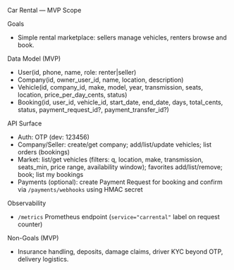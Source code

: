 Car Rental — MVP Scope

Goals
- Simple rental marketplace: sellers manage vehicles, renters browse and book.

Data Model (MVP)
- User(id, phone, name, role: renter|seller)
- Company(id, owner_user_id, name, location, description)
- Vehicle(id, company_id, make, model, year, transmission, seats, location, price_per_day_cents, status)
- Booking(id, user_id, vehicle_id, start_date, end_date, days, total_cents, status, payment_request_id?, payment_transfer_id?)

API Surface
- Auth: OTP (dev: 123456)
- Company/Seller: create/get company; add/list/update vehicles; list orders (bookings)
- Market: list/get vehicles (filters: q, location, make, transmission, seats_min, price range, availability window); favorites add/list/remove; book; list my bookings
- Payments (optional): create Payment Request for booking and confirm via `/payments/webhooks` using HMAC secret

Observability
- `/metrics` Prometheus endpoint (`service="carrental"` label on request counter)

Non-Goals (MVP)
- Insurance handling, deposits, damage claims, driver KYC beyond OTP, delivery logistics.

